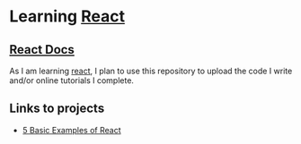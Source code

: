 # Learning [React][react]

## [React Docs][docs]

As I am learning [react][react], I plan to use this repository to upload the code
I write and/or online tutorials I complete.

## Links to projects
- [5 Basic Examples of React][basic-examples]

[basic-examples]: basic-react-examples
[docs]: http://facebook.github.io/react/docs/getting-started.html
[react]: http://facebook.github.io/react/index.html
